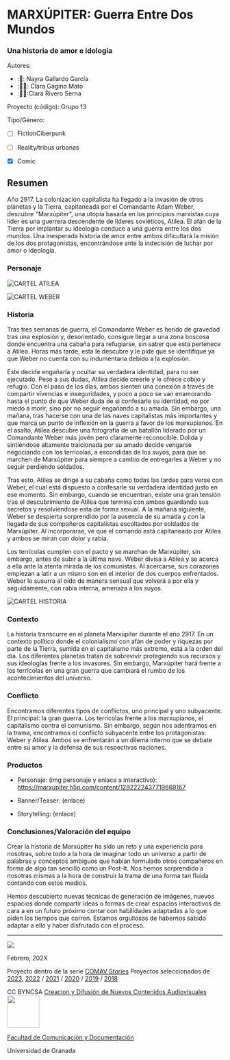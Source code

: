 
# MARXÚPITER: Guerra Entre Dos Mundos
### Una historia de amor e idología


Autores:  
<!---
Incluir lista de personas del grupo 
Se puede añadir enlace a página personal de github o lo que se quiera...(optativo)
-->

- :🤠: Nayra Gallardo García
- :👩‍🦲: Clara Gagino Mato
- :🧙‍♀️:Clara Rivero Serna


Proyecto (código): Grupo 13

Tipo/Género:  
- [ ] FictionCiberpunk  
- [ ] Reality/tribus urbanas  
- [x] Comic



## Resumen
Año 2917.  La colonización capitalista ha llegado a la invasión de otros planetas y la Tierra, capitaneada por el Comandante Adam Weber, descubre "Marxúpiter", una utopía basada en los principios marxistas cuya líder es una guerrera descendente de líderes soviéticos, Atilea. El afán de la Tierra por implantar su ideología conduce a una guerra entre los dos mundos. Una inesperada historia de amor entre ambos dificultará la misión de los dos protagonistas, encontrándose ante la indecisión de luchar por amor o ideología.


### Personaje
![CARTEL ATILEA](https://github.com/itsnxyrx/my_storytelling/assets/163114067/2d44a2e4-a08d-481f-9c55-029c90e4be5c)

![CARTEL WEBER](https://github.com/itsnxyrx/my_storytelling/assets/163114067/22eec1b7-fbb4-4235-8316-8f219b4c20a8)


### Historia
Tras tres semanas de guerra, el Comandante Weber es herido de gravedad tras una explosión y, desorientado, consigue llegar a una zona boscosa donde encuentra una cabaña para refugiarse, sin saber que esta pertenece a Atilea. Horas más tarde, esta le descubre y le pide que se identifique ya que Weber no cuenta con su indumentaria debido a la explosión. 

Este decide engañarla y ocultar su verdadera identidad, para no ser ejecutado. Pese a sus dudas, Atilea decide creerle y le ofrece cobijo y refugio. Con el paso de los días, ambos sienten una conexión a través de compartir vivencias e inseguridades, y poco a poco se van enamorando hasta el punto de que Weber duda de si confesarle su identidad, no por miedo a morir, sino por no seguir engañando a su amada. Sin embargo, una mañana, tras hacerse con una de las naves capitalistas más importantes y que marca un punto de inflexión en la guerra a favor de los marxupianos. En el asalto, Atilea descubre una fotografía de un batallón liderado por un Comandante Weber más jovén pero claramente reconocible. Dolida y sintiéndose altamente traicionada por su amado decide vengarse negociando con los terrícolas, a escondidas de los suyos, para que se marchen de Marxúpiter para siempre a cambio de entregarles a Weber y no seguir perdiendo soldados. 

Tras esto, Atilea se dirige a su cabaña como todas las tardes para verse con Weber, el cual está dispuesto a confesarle su verdadera identidad justo en ese momento. Sin embargo, cuando se encuentran, existe una gran tensión tras el descubrimiento de Atilea que termina con ambos guardando sus secretos y resolviéndose esta de forma sexual. A la mañana siguiente, Weber se despierta sorprendido por la ausencia de su amada y con la llegada de sus compañeros capitalistas escoltados por soldados de Marxúpiter. Al incorporarse, ve que el comando está capitaneado por Atilea y ambos se miran con dolor y rabia.

Los terrícolas cumplen con el pacto y se marchan de Marxúpiter, sin embargo, antes de subir a la última nave. Weber divisa a Atilea y se acerca a ella ante la atenta mirada de los comunistas. Al acercarse, sus corazones empiezan a latir a un mismo son en el interior de dos cuerpos enfrentados. Weber le susurra al oído de manera sensual que volverá a por ella y seguidamente, con rabia interna, amenaza a los suyos. 

![CARTEL HISTORIA](https://github.com/itsnxyrx/my_storytelling/assets/163114067/0fd55565-e810-456d-a8c0-c6bd5d227783)


### Contexto
La historia transcurre en el planeta Marxúpiter durante el año 2917. En un contexto político donde el colonialismo con afán de poder y riquezas por parte de la Tierra, sumida en el capitalismo más extremo, está a la orden del día. Los diferentes planetas tratan de sobrevivir protegiendo sus recursos y sus ideologías frente a los invasores. Sin embargo, Marxúpiter hará frente a los terrícolas en una gran guerra que cambiará el rumbo de los acontecimientos del universo. 


### Conflicto 
Encontramos diferentes tipos de conflictos, uno principal y uno subyacente. El principal: la gran guerra. Los terrícolas frente a los marxupianos, el capitalismo contra el comunismo. Sin embargo, según nos adentramos en la trama, encontramos el conflicto subyacente entre los protagonistas: Weber y Atilea. Ambos se enfrentarán a un dilema interno que se debate entre su amor y la defensa de sus respectivas naciones. 

### Productos

- Personaje: (img personaje y enlace a interactivo): https://marxupiter.h5p.com/content/1292222437719669167 

- Banner/Teaser:  (enlace) 

- Storytelling: (enlace) 




### Conclusiones/Valoración del equipo
Crear la historia de Marxúpiter ha sido un reto y una experiencia para nosotras, sobre todo a la hora de imaginar todo un universo a partir de palabras y conceptos ambiguos que habían formulado otros compañeros en forma de algo tan sencillo como un Post-It. Nos hemos sorprendido a nosotras mismas a la hora de construir la trama de una forma tan fluida contando con estos medios.

Hemos descubierto nuevas técnicas de generación de imágenes, nuevos espacios donde compartir ideas o formas de crear espacios interactivos de cara a en un futuro próximo contar con habilidades adaptadas a lo que piden los tiempos que corren. Estamos orgullosas de habernos sabido adaptar a ello y haber disfrutado con el proceso. 


------
![](https://upload.wikimedia.org/wikipedia/commons/thumb/6/62/CC-BY-SA-Andere_Wikis_%28v%29.svg/200px-CC-BY-SA-Andere_Wikis_%28v%29.svg.png)




<!---
Lista completa de emojis de markDown - https://gist.github.com/rxaviers/7360908) 
-->



Febrero, 202X

Proyecto dentro de la serie [COMAV Stories](https://github.com/mgea/storytelling/blob/master/What_is_a_digital_storytelling.md) 
Proyectos seleccionados de [2023](https://github.com/mgea/storytelling/tree/master/2023), [2022](https://github.com/mgea/storytelling/blob/master/2022/readme.md) / [2021](https://github.com/mgea/storytelling/blob/master/2021/readme.md) / [2020](https://github.com/mgea/storytelling/blob/master/2020/readme.md)  / 
[2019](https://github.com/mgea/storytelling/blob/master/2019/readme.md) / [2018](https://github.com/mgea/storytelling/blob/master/2018/readme.md) 

CC BYNCSA  [Creacion y Difusión de Nuevos Contenidos Audiovisuales](http://utopolis.ugr.es/medialab)
<img src="https://mirrors.creativecommons.org/presskit/buttons/88x31/png/by-nc-sa.png"  width="75" > 

[Facultad de Comunicación y Documentación](http://fcd.ugr.es)

Universidad de Granada
